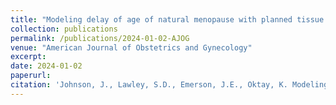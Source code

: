 ```yaml
---
title: "Modeling delay of age of natural menopause with planned tissue cryopreservation and autologous transplantation."
collection: publications
permalink: /publications/2024-01-02-AJOG
venue: "American Journal of Obstetrics and Gynecology"
excerpt:
date: 2024-01-02
paperurl:
citation: 'Johnson, J., Lawley, S.D., Emerson, J.E., Oktay, K. Modeling delay of age of natural menopause with planned tissue cryopreservation and autologous transplantation. Manuscript in press, AJOG (2024).'
---
```

